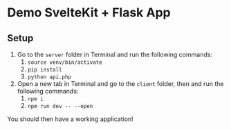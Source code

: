 # Demo SvelteKit + Flask App

## Setup

1. Go to the `server` folder in Terminal and run the following commands:
   1. `source venv/bin/activate`
   2. `pip install`
   3. `python api.php`
2. Open a new tab in Terminal and go to the `client` folder, then and run the following commands:
   1. `npm i`
   2. `npm run dev -- --open`

You should then have a working application!